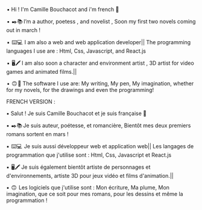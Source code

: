  
 ▪️ Hi ! I'm Camille Bouchacot and i'm french 👋

 ▪️  ✒️📚  I’m a author, poetess , and novelist , Soon my first two novels coming out in march !
 
 ▪️  ⌨️💻  I am also a web and web application developer|| The programming languages I use are : Html, Css, Javascript, and React.js
 
 ▪️  🖥️🖍️  I am also soon a character and environment artist , 3D artist for video games and animated films.||
 
 ▪️  🙃 🧰   The software I use are: My writing, My pen, My imagination, whether for my novels, for the drawings and even the programming! 


FRENCH VERSION : 

▪️ Salut ! Je suis Camille Bouchacot et je suis française 👋

▪️  ✒️📚  Je suis auteur, poétesse, et romancière, Bientôt mes deux premiers romans sortent en mars !
 
▪️  ⌨️💻  Je suis aussi développeur web et application web|| Les langages de programmation que j'utilise sont : Html, Css, Javascript et React.js
 
▪️  🖥️🖍️  Je suis également bientôt artiste de personnages et d'environnements, artiste 3D pour jeux vidéo et films d'animation.||
 
▪️  🙃  Les logiciels que j'utilise sont : Mon écriture, Ma plume, Mon imagination, que ce soit pour mes romans, pour les dessins et même la programmation !
